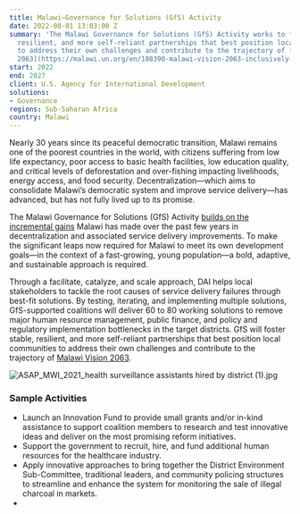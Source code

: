 ```yaml
---
title: Malawi—Governance for Solutions (GfS) Activity
date: 2022-08-01 13:03:00 Z
summary: 'The Malawi Governance for Solutions (GfS) Activity works to foster stable,
  resilient, and more self-reliant partnerships that best position local communities
  to address their own challenges and contribute to the trajectory of [Malawi Vision
  2063](https://malawi.un.org/en/108390-malawi-vision-2063-inclusively-wealthy-and-self-reliant-nation). '
start: 2022
end: 2027
client: U.S. Agency for International Development
solutions:
- Governance
regions: Sub-Saharan Africa
country: Malawi
---
```


Nearly 30 years since its peaceful democratic transition, Malawi remains one of the poorest countries in the world, with citizens suffering from low life expectancy, poor access to basic health facilities, low education quality, and critical levels of deforestation and over-fishing impacting livelihoods, energy access, and food security. Decentralization—which aims to consolidate Malawi’s democratic system and improve service delivery—has advanced, but has not fully lived up to its promise.

The Malawi Governance for Solutions (GfS) Activity [builds on the incremental gains](https://www.dai.com/our-work/projects/malawi-local-government-accountability-and-performance-lgap) Malawi has made over the past few years in decentralization and associated service delivery improvements. To make the significant leaps now required for Malawi to meet its own development goals—in the context of a fast-growing, young population—a bold, adaptive, and sustainable approach is required. 

Through a facilitate, catalyze, and scale approach, DAI helps local stakeholders to tackle the root causes of service delivery failures through best-fit solutions. By testing, iterating, and implementing multiple solutions, GfS-supported coalitions will deliver 60 to 80 working solutions to remove major human resource management, public finance, and policy and regulatory implementation bottlenecks in the target districts. GfS will foster stable, resilient, and more self-reliant partnerships that best position local communities to address their own challenges and contribute to the trajectory of [Malawi Vision 2063](https://malawi.un.org/en/108390-malawi-vision-2063-inclusively-wealthy-and-self-reliant-nation). 

![ASAP_MWI_2021_health surveillance assistants hired by district (1).jpg](/uploads/ASAP_MWI_2021_health%20surveillance%20assistants%20hired%20by%20district%20(1).jpg)

### Sample Activities

* Launch an Innovation Fund to provide small grants and/or in-kind assistance to support coalition members to research and test innovative ideas and deliver on the most promising reform initiatives.
* Support the government to recruit, hire, and fund additional human resources for the healthcare industry.
* Apply innovative approaches to bring together the District Environment Sub-Committee, traditional leaders, and community policing structures to streamline and enhance the system for monitoring the sale of illegal charcoal in markets.
* 